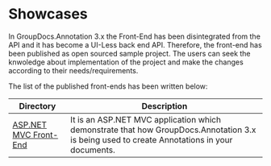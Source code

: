 # Showcases

In GroupDocs.Annotation 3.x the Front-End has been disintegrated from the API and it has become a UI-Less back end API. Therefore, the front-end has been published as open sourced sample project. The users can seek the knwoledge about implementation of the project and make the changes according to their needs/requirements.

The list of the published front-ends has been written below: 


Directory | Description
--------- | -----------
[ASP.NET MVC Front-End](https://github.com/groupdocs-annotation/GroupDocs.Annotation-for-.NET/tree/master/Showcases/GroupDocs-Annotation-Front-End/src)  | It is an ASP.NET MVC application which demonstrate that how GroupDocs.Annotation 3.x is being used to create Annotations in your documents.
